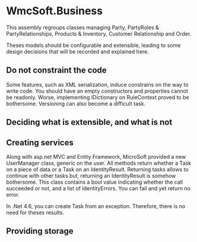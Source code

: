 ﻿# WmcSoft.Business

This assembly regroups classes managing Party, PartyRoles & PartyRelationships, Products & Inventory, 
Customer Relationship and Order.

Theses models should be configurable and extensible, leading to some design decisions that will be recorded and explained here.

## Do not constraint the code

Some features, such as XML serialization, induce constrains on the way to write code. You should have an empty constructors 
and properties cannot be readonly. Worse, implementing IDictionary on RuleContext proved to be bothersome. 
Versioning can also become a difficult task.

## Deciding what is extensible, and what is not


## Creating services

Along with asp.net MVC and Entity Framework, MicroSoft provided a new UserManager class, generic on the user.
All methods return whether a Task on a piece of data or a Task on an IdentityResult. Returning tasks allows to continue 
with other tasks but, returning an IdentityResult is somehow bothersome.
This class contains a bool value indicating whether the call succeeded or not, and a list of IdentityErrors. 
You can fail and yet return no error. 

In .Net 4.6, you can create Task from an exception. Therefore, there is no need 
for theses results.

## Providing storage
